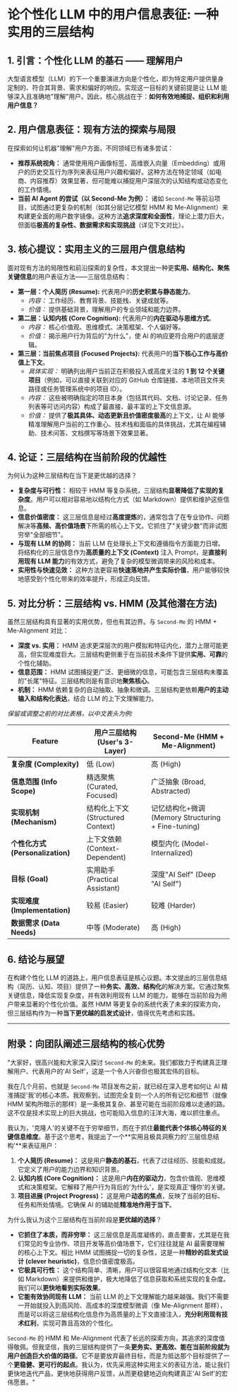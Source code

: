 # 论个性化 LLM 中的用户信息表征: 一种实用的三层结构

## 1. 引言：个性化 LLM 的基石 —— 理解用户

大型语言模型（LLM）的下一个重要演进方向是个性化，即为特定用户提供量身定制的、符合其背景、需求和偏好的响应。实现这一目标的关键前提是让 LLM 能够深入且准确地"理解"用户。因此，核心挑战在于：**如何有效地捕捉、组织和利用用户信息？**

## 2. 用户信息表征：现有方法的探索与局限

在探索如何让机器"理解"用户方面，不同领域已有诸多尝试：

*   **推荐系统视角：** 通常使用用户画像标签、高维嵌入向量（Embedding）或用户的历史交互行为序列来表征用户兴趣和偏好。这种方法在特定领域（如电商、内容推荐）效果显著，但可能难以捕捉用户深层次的认知结构或动态变化的工作情境。
*   **当前 AI Agent 的尝试（以 Second-Me 为例）：** 诸如 `Second-Me` 等前沿项目，试图通过更复杂的机制（如其分层记忆模型 HMM 和 Me-Alignment）来构建更全面的用户数字镜像。这种方法**追求深度和全面性**，理论上潜力巨大，但面临**极高的复杂性、数据需求和实现挑战**（详见下文对比）。

## 3. 核心提议：实用主义的三层用户信息结构

面对现有方法的局限性和前沿探索的复杂性，本文提出一种更**实用、结构化、聚焦关键信息**的用户表征方法——三层信息结构：

*   **第一层：个人简历 (Resume):** 代表用户的**历史积累与静态能力**。
    *   *内容：* 工作经历、教育背景、技能栈、关键成就等。
    *   *价值：* 提供基础背景，理解用户的专业领域和能力边界。
*   **第二层：认知内核 (Core Cognition):** 代表用户的**内在驱动与思维方式**。
    *   *内容：* 核心价值观、思维模式、决策框架、个人偏好等。
    *   *价值：* 揭示用户行为背后的"为什么"，使 AI 的响应更符合用户的底层逻辑。
*   **第三层：当前焦点项目 (Focused Projects):** 代表用户的**当下核心工作与高价值上下文**。
    *   *具体实现：* 明确列出用户当前正在积极投入或高度关注的 **1 到 12 个关键项目**（例如，可以直接关联到对应的 GitHub 仓库链接、本地项目文件夹路径或任务管理系统中的项目 ID）。
    *   *内容：* 这些被明确指定的项目本身（包括其代码、文档、讨论记录、任务列表等可访问内容）构成了最直接、最丰富的上下文信息源。
    *   *价值：* 提供了**极其具体、动态更新且价值密度极高**的上下文，让 AI 能够精准理解用户当前的工作重心、技术栈和面临的具体挑战，尤其在编程辅助、技术问答、文档撰写等场景下效果显著。

## 4. 论证：三层结构在当前阶段的优越性

为何认为这种三层结构在当下是更优越的选择？

*   **复杂度与可行性：** 相较于 HMM 等复杂系统，三层结构**显著降低了实现的复杂度**。用户可以相对容易地以结构化方式（如 Markdown）提供和维护这些信息。
*   **信息价值密度：** 这三层信息是经过**高度提炼**的，通常包含了在专业协作、问题解决等**高频、高价值场景**下所需的核心上下文。它抓住了"关键少数"而非试图穷举"全部细节"。
*   **与现有 LLM 的协同：** 当前 LLM 在处理长上下文和遵循指令方面能力日增。将结构化的三层信息作为**高质量的上下文 (Context)** 注入 Prompt，是**直接利用现有 LLM 能力**的有效方式，避免了复杂的模型微调带来的风险和成本。
*   **实用性与快速见效：** 这种方法更容易**快速落地并产生实际价值**，用户能够较快地感受到个性化带来的效率提升，形成正向反馈。

## 5. 对比分析：三层结构 vs. HMM (及其他潜在方法)

虽然三层结构具有显著的实用优势，但也有其边界。与 `Second-Me` 的 HMM + Me-Alignment 对比：

*   **深度 vs. 实用：** HMM 追求更深层次的用户模拟和特征内化，潜力上限可能更高，但实现难度巨大。三层结构更侧重于在当前技术条件下提供**实用、可靠**的个性化辅助。
*   **信息范围：** HMM 试图捕捉更广泛、更细微的信息，可能包含三层结构未覆盖的"长尾"特征。三层结构则是有意识地**聚焦核心**。
*   **机制：** HMM 依赖复杂的自动抽取、抽象和微调。三层结构更依赖**用户的主动输入和结构化表达**，结合 LLM 的上下文理解能力。

*保留或调整之前的对比表格，以中文表头为例:*

| Feature           | 用户三层结构 (User's 3-Layer) | Second-Me (HMM + Me-Alignment) |
| ----------------- | ----------------------------- | ------------------------------ |
| **复杂度 (Complexity)**    | 低 (Low)                      | 高 (High)                      |
| **信息范围 (Info Scope)**    | 精选聚焦 (Curated, Focused)   | 广泛抽象 (Broad, Abstracted)   |
| **实现机制 (Mechanism)**     | 结构化上下文 (Structured Context) | 记忆结构化+微调 (Memory Structuring + Fine-tuning) |
| **个性化方式 (Personalization)**| 上下文依赖 (Context-Dependent)  | 模型内化 (Model-Internalized)  |
| **目标 (Goal)**          | 实用助手 (Practical Assistant) | 深度"AI Self" (Deep "AI Self") |
| **实现难度 (Implementation)**| 较易 (Easier)                 | 较难 (Harder)                  |
| **数据需求 (Data Needs)**    | 中等 (Moderate)               | 高 (High)                      |

## 6. 结论与展望

在构建个性化 LLM 的道路上，用户信息表征是核心议题。本文提出的三层信息结构（简历、认知、项目）提供了一种**务实、高效、结构化**的解决方案。它通过聚焦关键信息，降低实现复杂度，并有效利用现有 LLM 的能力，能够在当前阶段为用户带来显著的个性化价值。虽然 HMM 等更复杂的系统代表了未来的探索方向，但三层结构作为一种**当下更优越的启发式设计**，值得优先考虑和实践。

---

## 附录：向团队阐述三层结构的核心优势

"大家好，很高兴能和大家深入探讨 `Second-Me` 的未来。我们都致力于构建真正理解用户、代表用户的'AI Self'，这是一个令人兴奋但也极其宏伟的目标。

我在几个月前，也就是 `Second-Me` 项目发布之前，就已经在深入思考如何让 AI 精准捕捉'我'的核心本质。我观察到，试图完全复刻一个人的所有记忆和细节（就像 HMM 架构所暗示的那样）是一条极其复杂、甚至可能在当前阶段难以走通的路。这不仅是技术实现上的巨大挑战，也可能陷入信息的汪洋大海，难以抓住重点。

我认为，'克隆人'的关键不在于穷举细节，而在于抓住**最能代表个体核心特征的关键信息维度**。基于这个思考，我提出了一个**实用且极具洞察力的'三层信息结构'**来表征用户：

1.  **个人简历 (Resume)：** 这是用户**静态的基石**，代表了过往经历、技能和成就。它定义了用户的能力边界和知识背景。
2.  **认知内核 (Core Cognition)：** 这是用户**内在的驱动力**，包含价值观、思维模式和决策框架。它解释了用户行为背后的'为什么'，是实现真正'懂你'的关键。
3.  **项目进展 (Project Progress)：** 这是用户**动态的焦点**，反映了当前的目标、任务和所处情境。它确保 AI 的辅助能**精准地作用于当下**。

为什么我认为这个三层结构在当前阶段是**更优越的选择**？

*   **它抓住了本质，而非穷举：** 这三层信息是高度凝练的，直击要害，尤其是在我们常见的专业协作、项目开发等高价值场景下，它们往往就是 AI 最需要理解的核心上下文。相比 HMM 试图捕捉一切的复杂性，这是一种**精妙的启发式设计 (clever heuristic)**，信息价值密度极高。
*   **它极具可行性：** 这个结构简单、清晰，用户可以很容易地通过结构化文本（比如 Markdown）来提供和维护，极大地降低了信息获取和系统实现的复杂度。我们可以**更快地看到实际效果**。
*   **它能有效协同现有 LLM：** 当前 LLM 的上下文理解能力越来越强。我们不需要一开始就投入到高风险、高成本的深度模型微调（像 Me-Alignment 那样），而是可以将这三层结构化信息作为高质量的上下文直接注入，**充分利用现有技术红利**，实现可靠且高效的个性化。

`Second-Me` 的 HMM 和 Me-Alignment 代表了长远的探索方向，其追求的深度值得敬佩。但我坚信，我的三层结构提供了一条**更务实、更高效、能在当前阶段就为用户创造巨大价值的路径**。它不是要放弃最终目标，而是为抵达那个目标提供了一个**更稳健、更可行的起点**。我认为，优先采用这种实用主义的表征方法，能让我们更快地迭代产品，更快地获得用户反馈，从而更稳健地迈向构建真正'AI Self'的宏伟愿景。" 


